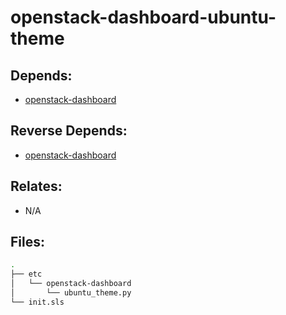 # openstack-dashboard-ubuntu-theme

## Depends:

  -  [openstack-dashboard](/salt/openstack-dashboard)

## Reverse Depends:

  -  [openstack-dashboard](/salt/openstack-dashboard)

## Relates:

  -  N/A

## Files:

```bash
.
├── etc
│   └── openstack-dashboard
│       └── ubuntu_theme.py
└── init.sls
```
